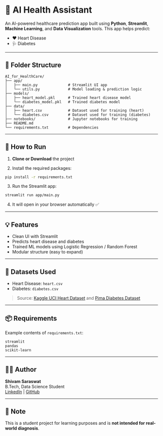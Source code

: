 
# 🧠 AI Health Assistant

An AI-powered healthcare prediction app built using **Python**, **Streamlit**, **Machine Learning**, and **Data Visualization** tools. This app helps predict:

- ❤️ Heart Disease
- 🩺 Diabetes

---

## 📁 Folder Structure
```
AI_for_HealthCare/
├── app/
│   ├── main.py              # Streamlit UI app
│   └── utils.py             # Model loading & prediction logic
├── models/
│   ├── heart_model.pkl      # Trained heart disease model
│   └── diabetes_model.pkl   # Trained diabetes model
├── data/
│   ├── heart.csv            # Dataset used for training (heart)
│   └── diabetes.csv         # Dataset used for training (diabetes)
├── notebooks/               # Jupyter notebooks for training
├── README.md
└── requirements.txt         # Dependencies
```

---

## 🚀 How to Run

1. **Clone or Download** the project

2. Install the required packages:
```bash
pip install -r requirements.txt
```

3. Run the Streamlit app:
```bash
streamlit run app/main.py
```

4. It will open in your browser automatically ✅

---

## 💡 Features
- Clean UI with Streamlit
- Predicts heart disease and diabetes
- Trained ML models using Logistic Regression / Random Forest
- Modular structure (easy to expand)

---

## 🧪 Datasets Used
- Heart Disease: `heart.csv`
- Diabetes: `diabetes.csv`

> Source: [Kaggle UCI Heart Dataset](https://www.kaggle.com/ronitf/heart-disease-uci) and [Pima Diabetes Dataset](https://www.kaggle.com/datasets/uciml/pima-indians-diabetes-database)

---

## 📦 Requirements
Example contents of `requirements.txt`:
```
streamlit
pandas
scikit-learn
```

---

## 👨‍🎓 Author
**Shivam Saraswat**  
B.Tech, Data Science Student  
[LinkedIn](https://www.linkedin.com/in/saraswat77) | [GitHub](https://github.com/Saraswat77)

---

## 📌 Note
This is a student project for learning purposes and is **not intended for real-world diagnosis**.
